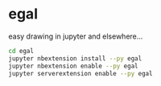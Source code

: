 # egal
easy drawing in jupyter and elsewhere...

```bash
cd egal
jupyter nbextension install --py egal 
jupyter nbextension enable --py egal 
jupyter serverextension enable --py egal 
```